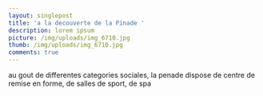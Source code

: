 ```yaml
---
layout: singlepost
title: 'a la decouverte de la Pinade '
description: lorem ipsum
picture: /img/uploads/img_6710.jpg
thumb: /img/uploads/img_6710.jpg
comments: true
---
```

 au gout de differentes categories sociales, la penade dispose de centre de remise en forme, de salles de sport, de spa
